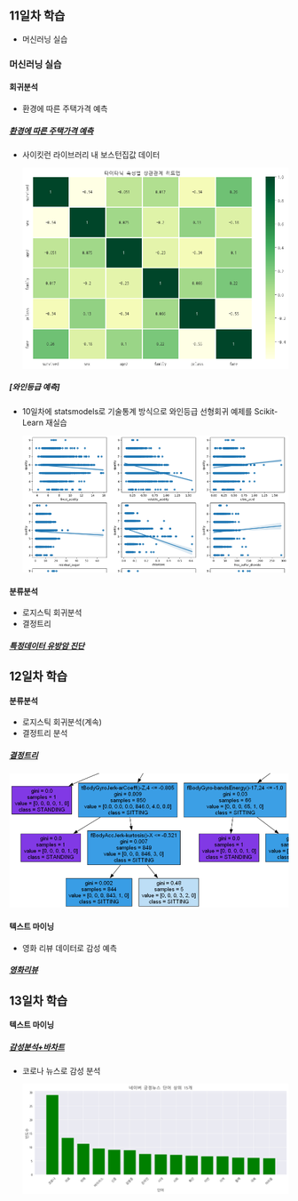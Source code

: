 ## 11일차 학습
- 머신러닝 실습

### 머신러닝 실습

#### 회귀분석
- 환경에 따른 주택가격 예측

##### [환경에 따른 주택가격 예측](https://github.com/hyanyul/python-analysis-2024/blob/main/day11/pa23_%EB%B3%B4%EC%8A%A4%ED%84%B4%EC%A3%BC%ED%83%9D%EA%B0%80%EA%B2%A9_%ED%9A%8C%EA%B7%80%EB%B6%84%EC%84%9D.ipynb)
- 사이킷런 라이브러리 내 보스턴집값 데이터

    ![결과산점도](https://github.com/hyanyul/python-analysis-2024/blob/main/images/pa15.png?raw=true)

##### [와인등급 예측]
- 10일차에 statsmodels로 기술통계 방식으로 와인등급 선형회귀 예제를 Scikit-Learn 재실습

    ![결과산점도](https://github.com/hyanyul/python-analysis-2024/blob/main/images/pa16.png?raw=true)

#### 분류분석
- 로지스틱 회귀분석
- 결정트리

##### [특정데이터 유방암 진단](https://github.com/hyanyul/python-analysis-2024/blob/main/day11/pa25_%EC%9C%A0%EB%B0%A9%EC%95%94%EC%A7%84%EB%8B%A8_%EB%A1%9C%EC%A7%80%EC%8A%A4%ED%8B%B1%ED%9A%8C%EA%B7%80%EB%B6%84%EC%84%9D.ipynb)


## 12일차 학습

#### 분류분석
- 로지스틱 회귀분석(계속)
- 결정트리 분석

##### [결정트리](https://github.com/hyanyul/python-analysis-2024/blob/main/day12/pa27_%EA%B2%B0%EC%A0%95%ED%8A%B8%EB%A6%AC_%EB%B6%84%EC%84%9D.ipynb)

![결정트리Lev11](https://github.com/hyanyul/python-analysis-2024/blob/main/images/pa21.png?raw=true)

#### 텍스트 마이닝
- 영화 리뷰 데이터로 감성 예측

##### [영화리뷰](https://github.com/hyanyul/python-analysis-2024/blob/main/day12/pa28_%EC%98%81%ED%99%94%EB%A6%AC%EB%B7%B0%EB%8D%B0%EC%9D%B4%ED%84%B0%EB%A1%9C_%EA%B0%90%EC%84%B1%EC%98%88%EC%B8%A1.ipynb)

## 13일차 학습

#### 텍스트 마이닝

##### [감성분석+바차트](https://github.com/hyanyul/python-analysis-2024/blob/main/day13/pa29_%EB%84%A4%EC%9D%B4%EB%B2%84%EB%89%B4%EC%8A%A4_%EA%B0%90%EC%84%B1%EB%B6%84%EC%84%9D.ipynb)
- 코로나 뉴스로 감성 분석

    ![긍정뉴스바차트](https://github.com/hyanyul/python-analysis-2024/blob/main/images/pa22.png?raw=true)
    
